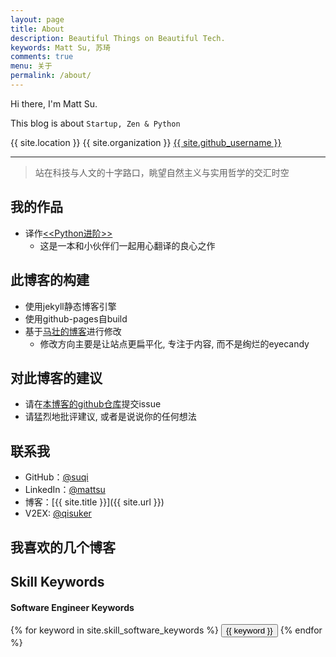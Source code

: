 ```yaml
---
layout: page
title: About
description: Beautiful Things on Beautiful Tech.
keywords: Matt Su, 苏琦
comments: true
menu: 关于
permalink: /about/
---
```



Hi there, I'm Matt Su.

This blog is about `Startup, Zen & Python`

<div class="collection-info">
    <span class="meta-info mobile-hidden">
        <span class="octicon octicon-location"></span>
        {{ site.location }}
    </span>
    <span class="meta-info">
        <span class="octicon octicon-organization"></span>
        {{ site.organization }}
    </span>
     <span class="meta-info">
        <span class="octicon octicon-mark-github"></span>
        <a href="https://github.com/{{ site.github_username }}" target="_blank">{{ site.github_username }}</a>
    </span>
</div>

---

> 站在科技与人文的十字路口，眺望自然主义与实用哲学的交汇时空

## 我的作品
- 译作[<<Python进阶>>](http://interpy.eastlakeside.com/)
	- 这是一本和小伙伴们一起用心翻译的良心之作

## 此博客的构建
- 使用jekyll静态博客引擎
- 使用github-pages自build
- 基于[马壮的博客](https://github.com/mzlogin/mzlogin.github.io)进行修改
    - 修改方向主要是让站点更扁平化, 专注于内容, 而不是绚烂的eyecandy

## 对此博客的建议
- 请在[本博客的github仓库](github.com/suqi/suqi.github.io)提交issue
- 请猛烈地批评建议, 或者是说说你的任何想法

## 联系我

* GitHub：[@suqi](https://github.com/suqi)
* LinkedIn：[@mattsu](https://www.linkedin.com/in/mattsu)
* 博客：[{{ site.title }}]({{ site.url }})
* V2EX: [@qisuker](https://www.v2ex.com/member/qisuker)

## 我喜欢的几个博客

## Skill Keywords

#### Software Engineer Keywords
<div class="btn-inline">
    {% for keyword in site.skill_software_keywords %}
    <button class="btn btn-outline" type="button">{{ keyword }}</button>
    {% endfor %}
</div>

